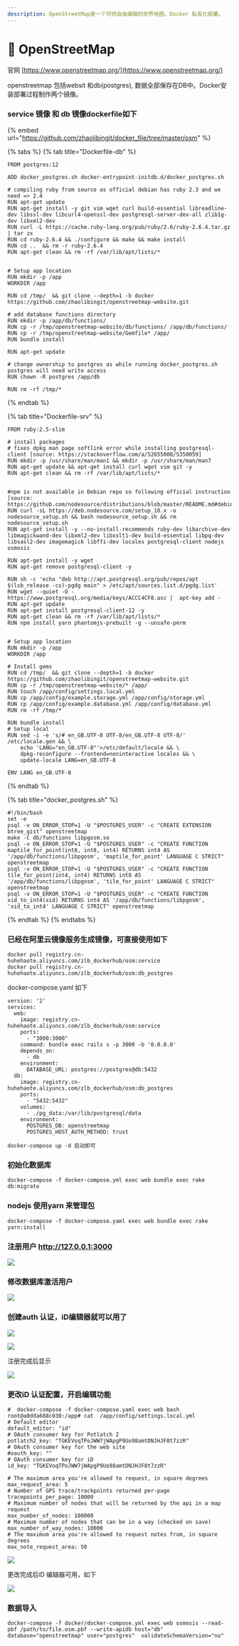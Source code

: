 ```yaml
---
description: OpenStreetMap是一个可供自由编辑的世界地图，Docker 私有化部署。
---
```


# 🐯 OpenStreetMap

官网 [https://www.openstreetmap.org/](https://www.openstreetmap.org/)

openstreetmap 包括websit 和db(postgres), 数据全部保存在DB中。Docker安装部署过程制作两个镜像。

### service 镜像 和 db 镜像dockerfile如下

{% embed url="https://github.com/zhaolibingit/docker_file/tree/master/osm" %}

{% tabs %}
{% tab title="Dockerfile-db" %}
```
FROM postgres:12

ADD docker_postgres.sh docker-entrypoint-initdb.d/docker_postgres.sh

# compiling ruby from source as official debian has ruby 2.3 and we need => 2.4
RUN apt-get update
RUN apt-get install -y git vim wget curl build-essential libreadline-dev libssl-dev libcurl4-openssl-dev postgresql-server-dev-all zlib1g-dev libxml2-dev
RUN curl -L https://cache.ruby-lang.org/pub/ruby/2.6/ruby-2.6.4.tar.gz | tar zx
RUN cd ruby-2.6.4 && ./configure && make && make install
RUN cd ..  && rm -r ruby-2.6.4
RUN apt-get clean && rm -rf /var/lib/apt/lists/*


# Setup app location
RUN mkdir -p /app
WORKDIR /app

RUN cd /tmp/  && git clone --depth=1 -b docker https://github.com/zhaolibingit/openstreetmap-website.git

# add database functions directory
RUN mkdir -p /app/db/functions/
RUN cp -r /tmp/openstreetmap-website/db/functions/ /app/db/functions/
RUN cp -r /tmp/openstreetmap-website/Gemfile* /app/
RUN bundle install

RUN apt-get update

# change ownership to postgres as while running docker_postgres.sh postgres will need write access
RUN chown -R postgres /app/db

RUN rm -rf /tmp/*
```
{% endtab %}

{% tab title="Dockerfile-srv" %}
```
FROM ruby:2.5-slim

# install packages
# fixes dpkg man page softlink error while installing postgresql-client [source: https://stackoverflow.com/a/52655008/5350059]
RUN mkdir -p /usr/share/man/man1 && mkdir -p /usr/share/man/man7
RUN apt-get update && apt-get install curl wget vim git -y
RUN apt-get clean && rm -rf /var/lib/apt/lists/*


#npm is not available in Debian repo so following official instruction [source: https://github.com/nodesource/distributions/blob/master/README.md#debinstall]
RUN curl -sL https://deb.nodesource.com/setup_10.x -o nodesource_setup.sh && bash nodesource_setup.sh && rm nodesource_setup.sh
RUN apt-get install -y --no-install-recommends ruby-dev libarchive-dev libmagickwand-dev libxml2-dev libxslt1-dev build-essential libpq-dev libsasl2-dev imagemagick libffi-dev locales postgresql-client nodejs osmosis

RUN apt-get install -y wget
RUN apt-get remove postgresql-client -y

RUN sh -c 'echo "deb http://apt.postgresql.org/pub/repos/apt $(lsb_release -cs)-pgdg main" > /etc/apt/sources.list.d/pgdg.list'
RUN wget --quiet -O - https://www.postgresql.org/media/keys/ACCC4CF8.asc |  apt-key add -
RUN apt-get update
RUN apt-get install postgresql-client-12 -y
RUN apt-get clean && rm -rf /var/lib/apt/lists/*
RUN npm install yarn phantomjs-prebuilt -g --unsafe-perm


# Setup app location
RUN mkdir -p /app
WORKDIR /app

# Install gems
RUN cd /tmp/  && git clone --depth=1 -b docker https://github.com/zhaolibingit/openstreetmap-website.git
RUN cp -r /tmp/openstreetmap-website/* /app/
RUN touch /app/config/settings.local.yml
RUN cp /app/config/example.storage.yml /app/config/storage.yml
RUN cp /app/config/example.database.yml /app/config/database.yml
RUN rm -rf /tmp/*

RUN bundle install
# Setup local
RUN sed -i -e 's/# en_GB.UTF-8 UTF-8/en_GB.UTF-8 UTF-8/' /etc/locale.gen && \
    echo 'LANG="en_GB.UTF-8"'>/etc/default/locale && \
    dpkg-reconfigure --frontend=noninteractive locales && \
    update-locale LANG=en_GB.UTF-8

ENV LANG en_GB.UTF-8
```
{% endtab %}

{% tab title="docker_postgres.sh" %}
```
#!/bin/bash
set -e
psql -v ON_ERROR_STOP=1 -U "$POSTGRES_USER" -c "CREATE EXTENSION btree_gist" openstreetmap
make -C db/functions libpgosm.so
psql -v ON_ERROR_STOP=1 -U "$POSTGRES_USER" -c "CREATE FUNCTION maptile_for_point(int8, int8, int4) RETURNS int4 AS '/app/db/functions/libpgosm', 'maptile_for_point' LANGUAGE C STRICT" openstreetmap
psql -v ON_ERROR_STOP=1 -U "$POSTGRES_USER" -c "CREATE FUNCTION tile_for_point(int4, int4) RETURNS int8 AS '/app/db/functions/libpgosm', 'tile_for_point' LANGUAGE C STRICT" openstreetmap
psql -v ON_ERROR_STOP=1 -U "$POSTGRES_USER" -c "CREATE FUNCTION xid_to_int4(xid) RETURNS int4 AS '/app/db/functions/libpgosm', 'xid_to_int4' LANGUAGE C STRICT" openstreetmap

```
{% endtab %}
{% endtabs %}

### 已经在阿里云镜像服务生成镜像，可直接使用如下

```
docker pull registry.cn-huhehaote.aliyuncs.com/zlb_dockerhub/osm:service
docker pull registry.cn-huhehaote.aliyuncs.com/zlb_dockerhub/osm:db_postgres
```

docker-compose.yaml 如下

```
version: '2'
services:
  web:
    image: registry.cn-huhehaote.aliyuncs.com/zlb_dockerhub/osm:service
    ports:
      - "3000:3000"
    command: bundle exec rails s -p 3000 -b '0.0.0.0'
    depends_on:
      - db
    environment:
      DATABASE_URL: postgres://postgres@db:5432
  db:
    image: registry.cn-huhehaote.aliyuncs.com/zlb_dockerhub/osm:db_postgres
    ports:
      - "5432:5432"
    volumes:
      - ./pg_data:/var/lib/postgresql/data
    environment:
      POSTGRES_DB: openstreetmap
      POSTGRES_HOST_AUTH_METHOD: trust
```

`docker-compose up -d 启动即可`

### 初始化数据库

```
docker-compose -f docker-compose.yml exec web bundle exec rake db:migrate
```

### nodejs 使用yarn 来管理包

```
docker-compose -f docker-compose.yaml exec web bundle exec rake yarn:install
```

### 注册用户 http://127.0.0.1:3000

![](<../../.gitbook/assets/image (7).png>)

### 修改数据库激活用户

![](<../../.gitbook/assets/image (13).png>)

### 创建auth 认证，iD编辑器就可以用了

![](<../../.gitbook/assets/image (10).png>)

![](<../../.gitbook/assets/image (12).png>)

注册完成后显示

![](<../../.gitbook/assets/image (8).png>)

### 更改iD 认证配置，开启编辑功能

```
#  docker-compose -f docker-compose.yaml exec web bash
root@a0dda688c030:/app# cat  /app/config/settings.local.yml
# Default editor
default_editor: "id"
# OAuth consumer key for Potlatch 2
potlatch2_key: "TGKEVoqTPoJWW7jWApgP9Uo98amtDNJHJF8t7zzR"
# OAuth consumer key for the web site
#oauth_key: ""
# OAuth consumer key for iD
id_key: "TGKEVoqTPoJWW7jWApgP9Uo98amtDNJHJF8t7zzR"

# The maximum area you're allowed to request, in square degrees
max_request_area: 5
# Number of GPS trace/trackpoints returned per-page
tracepoints_per_page: 10000
# Maximum number of nodes that will be returned by the api in a map request
max_number_of_nodes: 100000
# Maximum number of nodes that can be in a way (checked on save)
max_number_of_way_nodes: 10000
# The maximum area you're allowed to request notes from, in square degrees
max_note_request_area: 50
```

![](<../../.gitbook/assets/image (6).png>)

更改完成后iD 编辑器可用，如下

![](<../../.gitbook/assets/image (9).png>)

### 数据导入

```
docker-compose -f docker/docker-compose.yml exec web osmosis --read-pbf /path/to/file.osm.pbf --write-apidb host="db" database="openstreetmap" user="postgres"  validateSchemaVersion="no"
```
